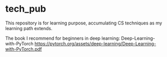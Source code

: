 # tech_pub
This repository is for learning purpose, accumulating CS techniques as my learning path extends.


The book I recommend for beginners in deep learning:
Deep-Learning-with-PyTorch
https://pytorch.org/assets/deep-learning/Deep-Learning-with-PyTorch.pdf

